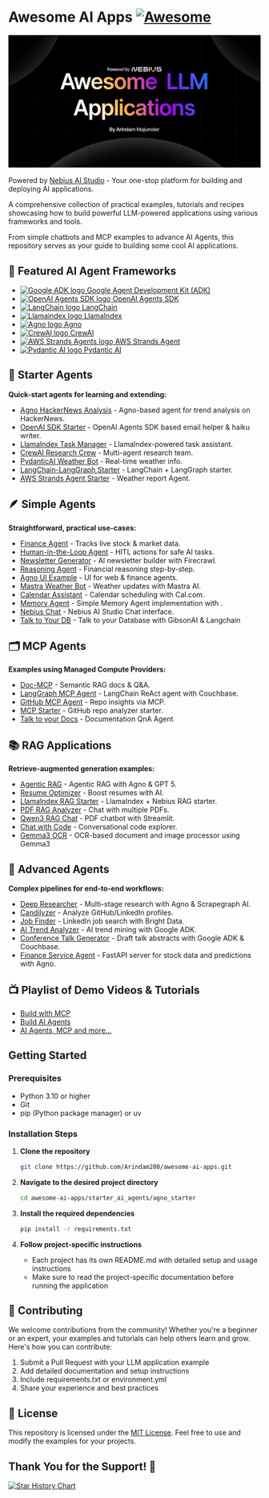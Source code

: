 # Awesome AI Apps [![Awesome](https://awesome.re/badge.svg)](https://awesome.re)

![Banner](/assets/banner.png)

Powered by [Nebius AI Studio](https://dub.sh/AIStudio) - Your one-stop platform for building and deploying AI applications.

A comprehensive collection of practical examples, tutorials and recipes showcasing how to build powerful LLM-powered applications using various frameworks and tools.

From simple chatbots and MCP examples to advance AI Agents, this repository serves as your guide to building some cool AI applications.

## 🚀 Featured AI Agent Frameworks

- [<img src="https://raw.githubusercontent.com/google/adk-python/main/assets/agent-development-kit.png" alt="Google ADK logo" width="20" height="20"> Google Agent Development Kit (ADK)](https://google.github.io/adk-docs/)
- [<img src="https://avatars.githubusercontent.com/u/14957082?s=200&v=4" alt="OpenAI Agents SDK logo" width="20" height="20"> OpenAI Agents SDK](https://openai.github.io/openai-agents-python/)
- [<img src="https://cdn.simpleicons.org/langchain" alt="LangChain logo" width="25" height="25"> LangChain ](https://python.langchain.com/)
- [<img src="https://avatars.githubusercontent.com/u/130722866?s=200&v=4" alt="Llamaindex logo" width="20" height="20"> LlamaIndex](https://www.llamaindex.ai/)
- [<img src="https://avatars.githubusercontent.com/u/104874993?s=48&v=4" alt="Agno logo" width="20" height="20"> Agno](https://www.agno.com/)
-  [<img src="https://cdn.prod.website-files.com/66cf2bfc3ed15b02da0ca770/66d07240057721394308addd_Logo%20(1).svg" alt="CrewAI logo" width="35" height="25"> CrewAI](https://www.crewai.com/)
- [<img src="https://avatars.githubusercontent.com/u/209155962?s=200&v=4" alt="AWS Strands Agents logo" width="20" height="20"> AWS Strands Agent](https://strandsagents.com/)
- [<img src="https://avatars.githubusercontent.com/u/110818415?s=200&v=4" alt="Pydantic AI logo" width="20" height="20"> Pydantic AI](https://ai.pydantic.dev/)


## 🧩 Starter Agents

**Quick-start agents for learning and extending:**

* [Agno HackerNews Analysis](starter_ai_agents/agno_starter) - Agno-based agent for trend analysis on HackerNews.
* [OpenAI SDK Starter](starter_ai_agents/openai_agents_sdk) - OpenAI Agents SDK based email helper & haiku writer.
* [LlamaIndex Task Manager](starter_ai_agents/llamaindex_starter) - LlamaIndex-powered task assistant.
* [CrewAI Research Crew](starter_ai_agents/crewai_starter) - Multi-agent research team.
* [PydanticAI Weather Bot](starter_ai_agents/pydantic_starter) - Real-time weather info.
* [LangChain-LangGraph Starter](starter_ai_agents/langchain_langgraph_starter) - LangChain + LangGraph starter.
* [AWS Strands Agent Starter](starter_ai_agents/aws_strands_starter) - Weather report Agent.

## 🪶 Simple Agents

**Straightforward, practical use-cases:**

* [Finance Agent](simple_ai_agents/finance_agent) - Tracks live stock & market data.
* [Human-in-the-Loop Agent](simple_ai_agents/human_in_the_loop_agent) - HITL actions for safe AI tasks.
* [Newsletter Generator](simple_ai_agents/newsletter_agent) - AI newsletter builder with Firecrawl.
* [Reasoning Agent](simple_ai_agents/reasoning_agent) - Financial reasoning step-by-step.
* [Agno UI Example](simple_ai_agents/agno_ui_agent) - UI for web & finance agents.
* [Mastra Weather Bot](simple_ai_agents/mastra_ai_weather_agent) - Weather updates with Mastra AI.
* [Calendar Assistant](simple_ai_agents/cal_scheduling_agent) - Calendar scheduling with Cal.com.
* [Memory Agent](simple_ai_agents/memory_agent) - Simple Memory Agent implementation with .
* [Nebius Chat](simple_ai_agents/nebius_chat) - Nebius AI Studio Chat interface.
* [Talk to Your DB](simple_ai_agents/talk_to_db) - Talk to your Database with GibsonAI & Langchain


## 🗂️ MCP Agents

**Examples using Managed Compute Providers:**

* [Doc-MCP](mcp_ai_agents/doc_mcp) - Semantic RAG docs & Q\&A.
* [LangGraph MCP Agent](mcp_ai_agents/langchain_langgraph_mcp_agent) - LangChain ReAct agent with Couchbase.
* [GitHub MCP Agent](mcp_ai_agents/github_mcp_agent) - Repo insights via MCP.
* [MCP Starter](mcp_ai_agents/mcp_starter) - GitHub repo analyzer starter.
* [Talk to your Docs](mcp_ai_agents/docs_qna_agent) - Documentation QnA Agent

## 📚 RAG Applications

**Retrieve-augmented generation examples:**

* [Agentic RAG](rag_apps/agentic_rag) - Agentic RAG with Agno & GPT 5.
* [Resume Optimizer](rag_apps/resume_optimizer) - Boost resumes with AI.
* [LlamaIndex RAG Starter](rag_apps/llamaIndex_starter) - LlamaIndex + Nebius RAG starter.
* [PDF RAG Analyzer](rag_apps/pdf_rag_analyser) - Chat with multiple PDFs.
* [Qwen3 RAG Chat](rag_apps/qwen3_rag) - PDF chatbot with Streamlit.
* [Chat with Code](rag_apps/chat_with_code) - Conversational code explorer.
* [Gemma3 OCR](rag_apps/gemma_ocr/) - OCR-based document and image processor using Gemma3


## 🔬 Advanced Agents

**Complex pipelines for end-to-end workflows:**

* [Deep Researcher](advance_ai_agents/deep_researcher_agent) - Multi-stage research with Agno & Scrapegraph AI.
* [Candilyzer](advance_ai_agents/candidate_analyser) - Analyze GitHub/LinkedIn profiles.
* [Job Finder](advance_ai_agents/job_finder_agent) - LinkedIn job search with Bright Data.
* [AI Trend Analyzer](advance_ai_agents/trend_analyzer_agent) - AI trend mining with Google ADK.
* [Conference Talk Generator](advance_ai_agents/conference_talk_abstract_generator) - Draft talk abstracts with Google ADK & Couchbase.
* [Finance Service Agent](advance_ai_agents/finance_service_agent) - FastAPI server for stock data and predictions with Agno.
<!-- * [YouTube to Blog](advance_ai_agents/youtube_to_blog_agent) - Auto-blog from YouTube videos. -->

## 📺 Playlist of Demo Videos & Tutorials

- [Build with MCP](https://www.youtube.com/playlist?list=PLMZM1DAlf0Lolxax4L2HS54Me8gn1gkz4)
- [Build AI Agents](https://www.youtube.com/playlist?list=PLMZM1DAlf0LqixhAG9BDk4O_FjqnaogK8)
- [AI Agents, MCP and more...](https://www.youtube.com/playlist?list=PL2ambAOfYA6-LDz0KpVKu9vJKAqhv0KKI)

## Getting Started

### Prerequisites

- Python 3.10 or higher
- Git
- pip (Python package manager) or uv

### Installation Steps

1. **Clone the repository**

   ```bash
   git clone https://github.com/Arindam200/awesome-ai-apps.git
   ```

2. **Navigate to the desired project directory**

   ```bash
   cd awesome-ai-apps/starter_ai_agents/agno_starter
   ```

3. **Install the required dependencies**

   ```bash
   pip install -r requirements.txt
   ```

4. **Follow project-specific instructions**
   - Each project has its own README.md with detailed setup and usage instructions
   - Make sure to read the project-specific documentation before running the application

## 🤝 Contributing

We welcome contributions from the community! Whether you're a beginner or an expert, your examples and tutorials can help others learn and grow. Here's how you can contribute:

1. Submit a Pull Request with your LLM application example
2. Add detailed documentation and setup instructions
3. Include requirements.txt or environment.yml
4. Share your experience and best practices

## 📜 License

This repository is licensed under the [MIT License](./LICENSE). Feel free to use and modify the examples for your projects.

## Thank You for the Support! 🙏

[![Star History Chart](https://api.star-history.com/svg?repos=Arindam200/awesome-ai-apps&type=Date)](https://www.star-history.com/#Arindam200/awesome-ai-apps&Date)
